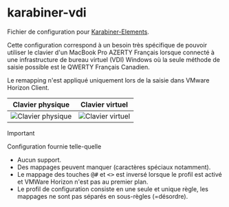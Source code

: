 # karabiner-vdi
Fichier de configuration pour [Karabiner-Elements](https://github.com/pqrs-org/Karabiner-Elements).

Cette configuration correspond à un besoin très spécifique de pouvoir utiliser le clavier d'un MacBook Pro AZERTY Français lorsque connecté à une infrastructure de bureau virtuel (VDI) Windows où la seule méthode de saisie possible est le QWERTY Français Canadien.

Le remapping n'est appliqué uniquement lors de la saisie dans VMware Horizon Client.   

| Clavier physique    | Clavier virtuel |
| -------- | ------- |
| ![Clavier physique](https://github.com/user-attachments/assets/0baebe3c-fa86-48c1-a41b-df366bd6fbb4)  | ![Clavier virtuel](https://github.com/user-attachments/assets/f9852d78-91ac-4cde-aa8a-38c03a3a3657)    |


> [!IMPORTANT]  
> Configuration fournie telle-quelle
> - Aucun support.
> - Des mappages peuvent manquer (caractères spéciaux notamment).
> -  Le mappage des touches <kbd>@#</kbd> et <kbd><></kbd> est inversé lorsque le profil est activé et VMWare Horizon n'est pas au premier plan.
> - Le profil de configuration consiste en une seule et unique règle, les mappages ne sont pas séparés en sous-règles (=désordre).
